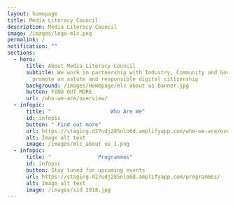 ```yaml
---
layout: homepage
title: Media Literacy Council
description: Media Literacy Council
image: /images/logo-mlc.png
permalink: /
notification: ""
sections:
  - hero:
      title: About Media Literacy Council
      subtitle: We work in partnership with Industry, Community and Government to
        promote an astute and responsible digital citizenship
      background: /images/Homepage/mlc about us banner.jpg
      button: FIND OUT MORE
      url: /who-we-are/overview/
  - infopic:
      title: "                   Who Are We"
      id: infopic
      button: " Find out more"
      url: https://staging.d27udj285nlo6d.amplifyapp.com/who-we-are/overview/
      alt: Image alt text
      image: /images/mlc_about us_1.png
  - infopic:
      title: "               Programmes"
      id: infopic
      button: Stay tuned for upcoming events
      url: https://staging.d27udj285nlo6d.amplifyapp.com/programmes/
      alt: Image alt text
      image: /images/sid 2018.jpg
---
```

